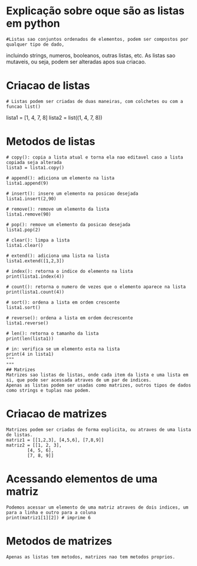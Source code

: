 # Explicação sobre oque são as listas em python
    #Listas sao conjuntos ordenados de elementos, podem ser compostos por qualquer tipo de dado,
incluindo strings, numeros, booleanos, outras listas, etc. As listas sao mutaveis, ou seja,
podem ser alteradas apos sua criacao.

# Criacao de listas
    # Listas podem ser criadas de duas maneiras, com colchetes ou com a funcao list()
lista1 = [1, 4, 7, 8]
lista2 = list((1, 4, 7, 8))

# Metodos de listas
    # copy(): copia a lista atual e torna ela nao editavel caso a lista copiada seja alterada
    lista3 = lista1.copy()

    # append(): adiciona um elemento na lista
    lista1.append(9)

    # insert(): insere um elemento na posicao desejada
    lista1.insert(2,90)

    # remove(): remove um elemento da lista
    lista1.remove(90)

    # pop(): remove um elemento da posicao desejada
    lista1.pop(2)

    # clear(): limpa a lista
    lista1.clear()

    # extend(): adiciona uma lista na lista
    lista1.extend([1,2,3])

    # index(): retorna o indice do elemento na lista
    print(lista1.index(4))

    # count(): retorna o numero de vezes que o elemento aparece na lista
    print(lista1.count(4))

    # sort(): ordena a lista em ordem crescente
    lista1.sort()

    # reverse(): ordena a lista em ordem decrescente
    lista1.reverse()

    # len(): retorna o tamanho da lista
    print(len(lista1))

    # in: verifica se um elemento esta na lista
    print(4 in lista1)
    """
    """
    ## Matrizes
    Matrizes sao listas de listas, onde cada item da lista e uma lista em si, que pode ser acessada atraves de um par de indices.
    Apenas as listas podem ser usadas como matrizes, outros tipos de dados como strings e tuplas nao podem.

# Criacao de matrizes
    Matrizes podem ser criadas de forma explicita, ou atraves de uma lista de listas.
    matriz1 = [[1,2,3], [4,5,6], [7,8,9]]
    matriz2 = [[1, 2, 3],
            [4, 5, 6],
            [7, 8, 9]]

# Acessando elementos de uma matriz
    Podemos acessar um elemento de uma matriz atraves de dois indices, um para a linha e outro para a coluna
    print(matriz1[1][2]) # imprime 6

# Metodos de matrizes
    Apenas as listas tem metodos, matrizes nao tem metodos proprios.